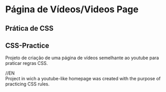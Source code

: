 # Página de Vídeos/Videos Page
## Prática de CSS
## CSS-Practice

Projeto de criação de uma página de vídeos semelhante ao youtube para praticar regras CSS.

//EN <br>
Project in wich a youtube-like homepage was created with the purpose of practicing CSS rules.
